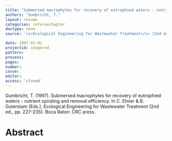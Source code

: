 ```yaml
---
title: "Submersed macrophytes for recovery of eutrophied waters - nutrient spiraling and removal efficiency."
authors: "Gumbricht, T."
layout: resume
categories: refereechapter
doctype: none
source: '<i>Ecological Engineering for Wastewater Treatment</i> (2nd ed., pp. 227–235)'

date: 1997-01-01
projectid: snogerod
pattern:
process:
pages:
number:
issue:
editor:
access: 'closed'
---
```


Gumbricht, T. (1997). Submersed macrophytes for recovery of eutrophied waters - nutrient spiraling and removal efficiency. In C. Etnier & B. Guterstam (Eds.), Ecological Engineering for Wastewater Treatment (2nd ed., pp. 227–235). Boca Raton: CRC press.

<h1 class='foot-description'>Abstract</h1>
